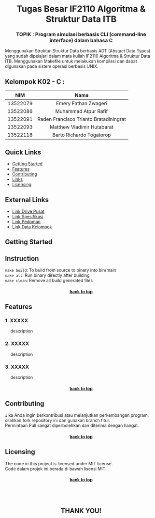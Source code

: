 <div align="center" id="readme-top">
<h1>Tugas Besar IF2110 Algoritma & Struktur Data ITB</h1>
<h3>TOPIK : Program simulasi berbasis CLI (command-line interface) dalam bahasa C </h3>
</div>

Menggunakan Struktur-Struktur Data berbasis ADT (Abstact Data Types) yang sudah dipelajari dalam mata kuliah IF2110 Algoritma & Struktur Data ITB. Menggunakan Makefile untuk melakukan kompilasi dan dapat digunakan pada sistem operasi berbasis UNIX.

## Kelompok K02 - C :

|   NIM    |                  Nama                  |
| :------: | :------------------------------------: |
| 13522079 |          Emery Fathan Zwageri          |
| 13522086 |          Muhammad Atpur Rafif          |
| 13522091 | Raden Francisco Trianto Bratadiningrat |
| 13522093 |       Matthew Vladimir Hutabarat       |
| 13522118 |       Berto Richardo Togatorop         |

## Quick Links
- [Getting Started](#getting-started)
- [Features](#features)
- [Contributing](#contributing)
- [Links](#links)
- [Licensing](#licensing)

## External Links
- [Link Drive Pusat](https://drive.google.com/drive/folders/1D6GTJ9Fq_8P79lhSrxI7DJDdBFtoojR0)
- [Link Spesifikasi](https://docs.google.com/document/d/1yy0SLsXEE0e-ZBxMSrd0Gz9AOSWqJw1trtTqDjeyfsk/edit)
- [Link Pedoman](https://docs.google.com/document/d/1vnoqQK18ECL8PEAkYbjM-9g1MRGTI7hOLv6GKHlGnuc/edit)
- [Link Data Kelompok](https://docs.google.com/spreadsheets/d/1Q_TMzWjDSr5ZXc-hv2KoGYySJbb_LyA7Z5_KCdIE6ko/edit#gid=1406958191)

## Getting Started
## Instruction
`make build`: To build from source to binary into bin/main   
`make all`: Run binary directly after building  
`make clean`: Remove all build generated files  
<h4 align="center"><a href="#readme-top">back to top</a></h4>


## Features
### 1. XXXXX
&ensp;&ensp;
description
### 2. XXXXX
&ensp;&ensp;
description
### 3. XXXXX
&ensp;&ensp;
description
<h4 align="center"><a href="#readme-top">back to top</a></h4>


## Contributing

Jika Anda ingin berkontribusi atau melanjutkan perkembangan program, silahkan fork repository ini dan gunakan branch fitur.  
Permintaan Pull sangat diperbolehkan dan diterima dengan hangat.  
<h4 align="center"><a href="#readme-top">back to top</a></h4>


## Licensing

The code in this project is licensed under MIT license.  
Code dalam projek ini berada di bawah lisensi MIT.  

<h4 align="center"><a href="#readme-top">back to top</a></h4>
<br><br>
<h2 align="center"> THANK YOU! </h2>
